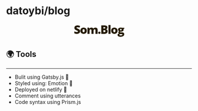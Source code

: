# datoybi/blog

<p align="center">
	<img src="./static/logo.png"><br/>
</p>

## 🌍 Tools

---

- Bulit using Gatsby.js 🎉
- Styled using: Emotion 🎨
- Deployed on netlify 🚀
- Comment using utterances
- Code syntax using Prism.js
